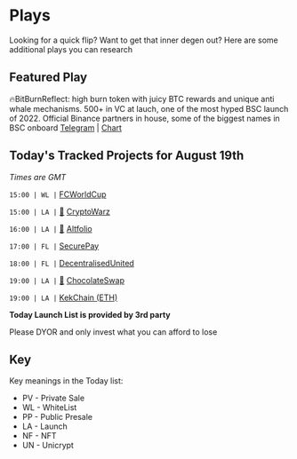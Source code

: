 
# Plays

Looking for a quick flip? Want to get that inner degen out? Here are some additional plays you can research

## Featured Play

🔥BitBurnReflect: high burn token with juicy BTC rewards and unique anti whale mechanisms. 500+ in VC at lauch, one of the most hyped BSC launch of 2022. Official Binance partners in house, some of the biggest names in BSC onboard
[Telegram](http://t.me/BitBurnReflect) | [Chart](https://app.nexuscrypto.com/token/bsc/0x8B6bF63e2b1C221dC0Fb01AE85868b83dDee1B54)

## Today's Tracked Projects for August 19th
_Times are GMT_

`15:00 | WL |`  [FCWorldCup](https://t.me/Fcworldcuptoken)

`15:00 | LA |` [📲](https://www.pinksale.finance/launchpad/0xcffbbed728392e395c4e35ad8edf6bb307449575?chain=BSC) [CryptoWarz](https://t.me/cryptowarzglobal)

`16:00 | LA |` [📲](https://www.pinksale.finance/launchpad/0x1AF667310BD4Cf3b60Ee8E6a460e6b40CA67061e?chain=BSC) [Altfolio](https://t.me/Altfolioapp)

`17:00 | FL |`  [SecurePay](https://t.me/SRPAY_Securepay)

`18:00 | FL |`  [DecentralisedUnited](https://t.me/DecentralizedUnited)

`19:00 | LA |` [📲](https://www.pinksale.finance/launchpad/0xE2df483Cd161f1adE1a18084E9fAdCA3B3E5e36E?chain=BSC) [ChocolateSwap](https://t.me/ChocolateSwapDex)

`19:00 | LA |`  [KekChain (ETH)](https://t.me/kekchain)

**Today Launch List is provided by 3rd party**

Please DYOR and only invest what you can afford to lose

## Key
Key meanings in the Today list:

- PV - Private Sale
- WL - WhiteList
- PP - Public Presale
- LA - Launch
- NF - NFT
- UN - Unicrypt